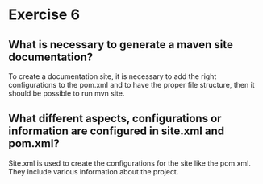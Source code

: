 # Exercise 6

## What is necessary to generate a maven site documentation?
To create a documentation site, it is necessary to add the right configurations to the pom.xml and to have the proper file structure, then it should be possible to run mvn site.

## What different aspects, configurations or information are configured in site.xml and pom.xml?
Site.xml is used to create the configurations for the site like the pom.xml. They include various information about the project.

